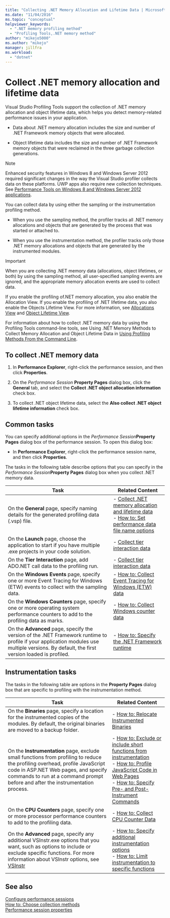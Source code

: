 ```yaml
---
title: "Collecting .NET Memory Allocation and Lifetime Data | Microsoft Docs"
ms.date: "11/04/2016"
ms.topic: "conceptual"
helpviewer_keywords: 
  - ".NET memory profiling method"
  - "Profiling Tools,.NET memory method"
author: "mikejo5000"
ms.author: "mikejo"
manager: jillfra
ms.workload: 
  - "dotnet"
---
```

# Collect .NET memory allocation and lifetime data

Visual Studio Profiling Tools support the collection of .NET memory allocation and object lifetime data, which helps you detect memory-related performance issues in your application.

- Data about .NET memory allocation includes the size and number of .NET Framework memory objects that were allocated.

- Object lifetime data includes the size and number of .NET Framework memory objects that were reclaimed in the three garbage collection generations.

> [!NOTE]
> Enhanced security features in Windows 8 and Windows Server 2012 required significant changes in the way the Visual Studio profiler collects data on these platforms. UWP apps also require new collection techniques. See [Performance Tools on Windows 8 and Windows Server 2012 applications](../profiling/performance-tools-on-windows-8-and-windows-server-2012-applications.md).

You can collect data by using either the sampling or the instrumentation profiling method.

- When you use the sampling method, the profiler tracks all .NET memory allocations and objects that are generated by the process that was started or attached to.

- When you use the instrumentation method, the profiler tracks only those .NET memory allocations and objects that are generated by the instrumented modules.

> [!IMPORTANT]
> When you are collecting .NET memory data (allocations, object lifetimes, or both) by using the sampling method, all user-specified sampling events are ignored, and the appropriate memory allocation events are used to collect data.

If you enable the profiling of.NET memory allocation, you also enable the Allocation View. If you enable the profiling of .NET lifetime data, you also enable the Objects Lifetime View. For more information, see [Allocations View](../profiling/dotnet-memory-allocations-view.md) and [Object Lifetime View](../profiling/object-lifetime-view.md).

For information about how to collect .NET memory data by using the Profiling Tools command-line tools, see Using .NET Memory Methods to Collect Memory Allocation and Object Lifetime Data in [Using Profiling Methods From the Command Line](../profiling/using-profiling-methods-to-collect-performance-data-from-the-command-line.md).

## To collect .NET memory data

1. In **Performance Explorer**, right-click the performance session, and then click **Properties**.

2. On the *Performance Session* **Property Pages** dialog box, click the **General** tab, and select the **Collect .NET object allocation information** check box.

3. To collect .NET object lifetime data, select the **Also collect .NET object lifetime information** check box.

## Common tasks

You can specify additional options in the _Performance Session_**Property Pages** dialog box of the performance session. To open this dialog box:

- In **Performance Explorer**, right-click the performance session name, and then click **Properties**.

The tasks in the following table describe options that you can specify in the _Performance Session_**Property Pages** dialog box when you collect .NET memory data.

|Task|Related Content|
|----------|---------------------|
|On the **General** page, specify naming details for the generated profiling data (.vsp) file.|- [Collect .NET memory allocation and lifetime data](../profiling/collecting-dotnet-memory-allocation-and-lifetime-data.md)<br />- [How to: Set performance data file name options](../profiling/how-to-set-performance-data-file-name-options.md)|
|On the **Launch** page, choose the application to start if you have multiple .exe projects in your code solution.|- [Collect tier interaction data](../profiling/collecting-tier-interaction-data.md)|
|On the **Tier Interaction** page, add ADO.NET call data to the profiling run.|- [Collect tier interaction data](../profiling/collecting-tier-interaction-data.md)|
|On the **Windows Events** page, specify one or more Event Tracing for Windows (ETW) events to collect with the sampling data.|- [How to: Collect Event Tracing for Windows (ETW) data](../profiling/how-to-collect-event-tracing-for-windows-etw-data.md)|
|On the **Windows Counters** page, specify one or more operating system performance counters to add to the profiling data as marks.|- [How to: Collect Windows counter data](../profiling/how-to-collect-windows-counter-data.md)|
|On the **Advanced** page, specify the version of the .NET Framework runtime to profile if your application modules use multiple versions. By default, the first version loaded is profiled.|- [How to: Specify the .NET Framework runtime](../profiling/how-to-specify-the-dotnet-framework-runtime.md)|

## Instrumentation tasks

The tasks in the following table are options in the **Property Pages** dialog box that are specific to profiling with the instrumentation method.

|Task|Related Content|
|----------|---------------------|
|On the **Binaries** page, specify a location for the instrumented copies of the modules. By default, the original binaries are moved to a backup folder.|- [How to: Relocate Instrumented Binaries](../profiling/how-to-relocate-instrumented-binaries.md)|
|On the **Instrumentation** page, exclude small functions from profiling to reduce the profiling overhead, profile JavaScript code in ASP.NET Web pages, and specify commands to run at a command prompt before and after the instrumentation process.|- [How to: Exclude or include short functions from instrumentation](../profiling/how-to-exclude-or-include-short-functions-from-instrumentation.md)<br />- [How to: Profile JavaScript Code in Web Pages](../profiling/how-to-profile-javascript-code-in-web-pages.md)<br />- [How to: Specify Pre- and Post-Instrument Commands](../profiling/how-to-specify-pre-and-post-instrument-commands.md)|
|On the **CPU Counters** page, specify one or more processor performance counters to add to the profiling data.|- [How to: Collect CPU Counter Data](../profiling/how-to-collect-cpu-counter-data.md)|
|On the **Advanced** page, specify any additional VSInstr.exe options that you want, such as options to include or exclude specific functions. For more information about VSInstr options, see [VSInstr](../profiling/vsinstr.md)|- [How to: Specify additional instrumentation options](../profiling/how-to-specify-additional-instrumentation-options.md)<br />- [How to: Limit instrumentation to specific functions](../profiling/how-to-limit-instrumentation-to-specific-functions.md)|

## See also

[Configure performance sessions](../profiling/configuring-performance-sessions.md)  
[How to: Choose collection methods](../profiling/how-to-choose-collection-methods.md)  
[Performance session properties](../profiling/performance-session-properties.md)
